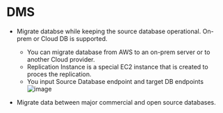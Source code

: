 # DMS
- Migrate databse while keeping the source database operational. On-prem or Cloud DB is supported. 
  - You can migrate database from AWS to an on-prem server or to another Cloud provider.
  - Replication Instance is a special EC2 instance that is created to proces the replication. 
  - You input Source Database endpoint and target DB endpoints
    ![image](https://user-images.githubusercontent.com/22568316/64914418-8cb40e80-d740-11e9-82cc-e746b1e46669.png)

- Migrate data between major commercial and open source databases. 


